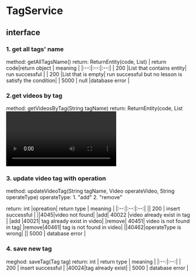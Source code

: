 # TagService
## interface
### 1. get all tags' name
method: getAllTagsName()
return: ReturnEntity(code, List<String>)
| return code|return object | meaning |
|:--:|:--:|:--:|
| 200 |List that contains entity| run successful |
| 200 |List that is empty| run successful but no lesson is satisfy the condition|
| 5000 | null |database error |

### 2.get videos by tag
method: getVideosByTag(String tagName)
return: ReturnEntity(code, List<Video>)
| return code|return object | meaning |
|:--:|:--:|:--:|
| 200 |List that contains entity| run successful |
| 200 |List that is empty| run successful but no lesson is satisfy the condition|
|4046| null |tag not found|
| 5000 | null |database error |

### 3. update video tag with operation
method: updateVideoTag(String tagName, Video operateVideo, String operateType)
    operateType:
    1. "add"
    2. "remove"

return: int
|opreation| return type | meaning |
|:--:|:--:|:--:|
|| 200 | insert successful |
||4045|video not found|
|add| 40022 |video already exist in tag |
|add |40021| tag already exist in video|
|remove| 40451| video is not found in tag|
|remove|40461| tag is not found in video|
||40462|operateType is wrong|
|| 5000 | database error |

### 4. save new tag
meghod: saveTag(Tag tag)
return: int
| return type | meaning |
|:--:|:--:|
| 200 | insert successful |
|40024|tag already exist|
| 5000 | database error |